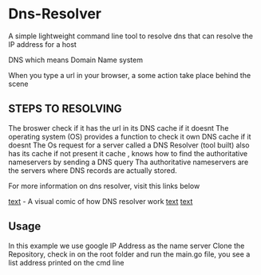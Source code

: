 # Dns-Resolver

A simple lightweight command line tool to resolve dns that can resolve the IP address for a host

DNS which means Domain Name system

When you type a url in your browser, a some action take place behind the scene

## STEPS TO RESOLVING
The broswer check if it has the url in its DNS cache if it doesnt
The operating system (OS) provides a function to check it own DNS cache if it doesnt
The Os request for a server called a DNS Resolver (tool built) also has its cache if not present it cache , knows how to find the authoritative nameservers by sending a DNS query
Tha authoritative nameservers are the servers where DNS records are actually stored.


For more information on dns resolver, visit this links below

[text](https://wizardzines.com/comics/cast-of-characters/) - A visual comic of how DNS resolver work
[text](https://en.wikipedia.org/wiki/Domain_Name_System)
[text](https://datatracker.ietf.org/doc/html/rfc1035)

## Usage
In this example we use google IP Address as the name server
Clone the Repository, check in on the root folder and run the main.go file, you see a list address printed on the cmd line

